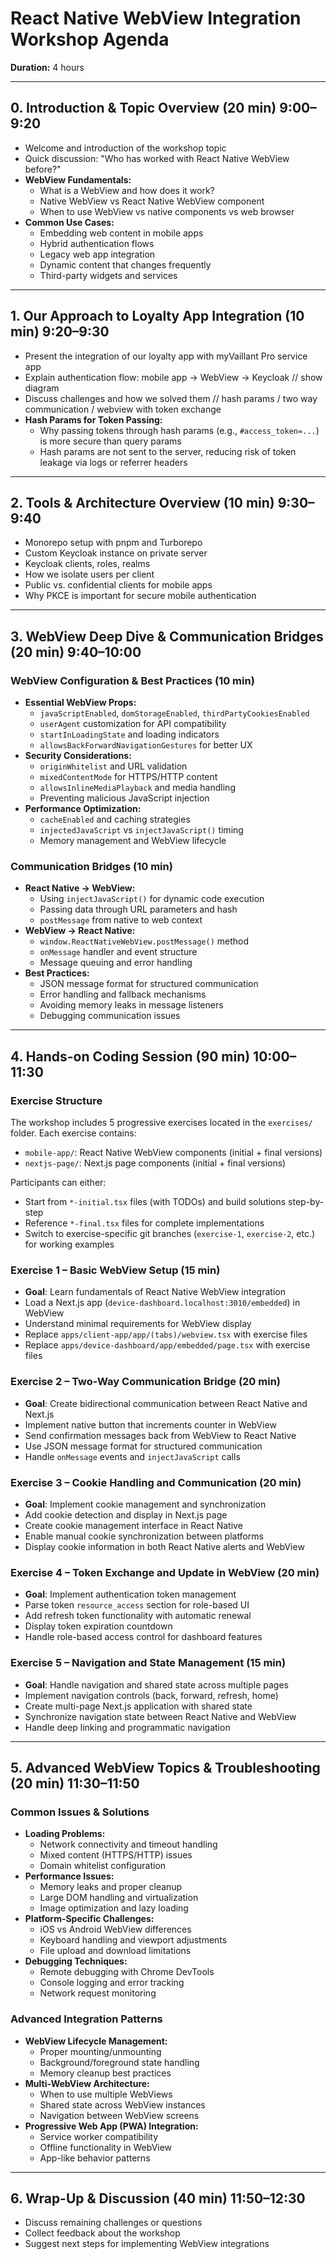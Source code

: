 # React Native WebView Integration Workshop Agenda

**Duration:** 4 hours

---

## 0. Introduction & Topic Overview (20 min) 9:00–9:20

- Welcome and introduction of the workshop topic
- Quick discussion: "Who has worked with React Native WebView before?"
- **WebView Fundamentals:**
  - What is a WebView and how does it work?
  - Native WebView vs React Native WebView component
  - When to use WebView vs native components vs web browser
- **Common Use Cases:**
  - Embedding web content in mobile apps
  - Hybrid authentication flows
  - Legacy web app integration
  - Dynamic content that changes frequently
  - Third-party widgets and services

---

## 1. Our Approach to Loyalty App Integration (10 min) 9:20–9:30

- Present the integration of our loyalty app with myVaillant Pro service app
- Explain authentication flow: mobile app → WebView → Keycloak // show diagram
- Discuss challenges and how we solved them // hash params / two way communication / webview with token exchange
- **Hash Params for Token Passing:**
  - Why passing tokens through hash params (e.g., `#access_token=...`) is more secure than query params
  - Hash params are not sent to the server, reducing risk of token leakage via logs or referrer headers

---

## 2. Tools & Architecture Overview (10 min) 9:30–9:40

- Monorepo setup with pnpm and Turborepo
- Custom Keycloak instance on private server
- Keycloak clients, roles, realms
- How we isolate users per client
- Public vs. confidential clients for mobile apps
- Why PKCE is important for secure mobile authentication

---

## 3. WebView Deep Dive & Communication Bridges (20 min) 9:40–10:00

### WebView Configuration & Best Practices (10 min)

- **Essential WebView Props:**
  - `javaScriptEnabled`, `domStorageEnabled`, `thirdPartyCookiesEnabled`
  - `userAgent` customization for API compatibility
  - `startInLoadingState` and loading indicators
  - `allowsBackForwardNavigationGestures` for better UX
- **Security Considerations:**
  - `originWhitelist` and URL validation
  - `mixedContentMode` for HTTPS/HTTP content
  - `allowsInlineMediaPlayback` and media handling
  - Preventing malicious JavaScript injection
- **Performance Optimization:**
  - `cacheEnabled` and caching strategies
  - `injectedJavaScript` vs `injectJavaScript()` timing
  - Memory management and WebView lifecycle

### Communication Bridges (10 min)

- **React Native → WebView:**
  - Using `injectJavaScript()` for dynamic code execution
  - Passing data through URL parameters and hash
  - `postMessage` from native to web context
- **WebView → React Native:**
  - `window.ReactNativeWebView.postMessage()` method
  - `onMessage` handler and event structure
  - Message queuing and error handling
- **Best Practices:**
  - JSON message format for structured communication
  - Error handling and fallback mechanisms
  - Avoiding memory leaks in message listeners
  - Debugging communication issues

---

## 4. Hands-on Coding Session (90 min) 10:00–11:30

### Exercise Structure

The workshop includes 5 progressive exercises located in the `exercises/` folder. Each exercise contains:

- `mobile-app/`: React Native WebView components (initial + final versions)
- `nextjs-page/`: Next.js page components (initial + final versions)

Participants can either:

- Start from `*-initial.tsx` files (with TODOs) and build solutions step-by-step
- Reference `*-final.tsx` files for complete implementations
- Switch to exercise-specific git branches (`exercise-1`, `exercise-2`, etc.) for working examples

### Exercise 1 – Basic WebView Setup (15 min)

- **Goal**: Learn fundamentals of React Native WebView integration
- Load a Next.js app (`device-dashboard.localhost:3010/embedded`) in WebView
- Understand minimal requirements for WebView display
- Replace `apps/client-app/app/(tabs)/webview.tsx` with exercise files
- Replace `apps/device-dashboard/app/embedded/page.tsx` with exercise files

### Exercise 2 – Two-Way Communication Bridge (20 min)

- **Goal**: Create bidirectional communication between React Native and Next.js
- Implement native button that increments counter in WebView
- Send confirmation messages back from WebView to React Native
- Use JSON message format for structured communication
- Handle `onMessage` events and `injectJavaScript` calls

### Exercise 3 – Cookie Handling and Communication (20 min)

- **Goal**: Implement cookie management and synchronization
- Add cookie detection and display in Next.js page
- Create cookie management interface in React Native
- Enable manual cookie synchronization between platforms
- Display cookie information in both React Native alerts and WebView

### Exercise 4 – Token Exchange and Update in WebView (20 min)

- **Goal**: Implement authentication token management
- Parse token `resource_access` section for role-based UI
- Add refresh token functionality with automatic renewal
- Display token expiration countdown
- Handle role-based access control for dashboard features

### Exercise 5 – Navigation and State Management (15 min)

- **Goal**: Handle navigation and shared state across multiple pages
- Implement navigation controls (back, forward, refresh, home)
- Create multi-page Next.js application with shared state
- Synchronize navigation state between React Native and WebView
- Handle deep linking and programmatic navigation

---

## 5. Advanced WebView Topics & Troubleshooting (20 min) 11:30–11:50

### Common Issues & Solutions

- **Loading Problems:**
  - Network connectivity and timeout handling
  - Mixed content (HTTPS/HTTP) issues
  - Domain whitelist configuration
- **Performance Issues:**
  - Memory leaks and proper cleanup
  - Large DOM handling and virtualization
  - Image optimization and lazy loading
- **Platform-Specific Challenges:**
  - iOS vs Android WebView differences
  - Keyboard handling and viewport adjustments
  - File upload and download limitations
- **Debugging Techniques:**
  - Remote debugging with Chrome DevTools
  - Console logging and error tracking
  - Network request monitoring

### Advanced Integration Patterns

- **WebView Lifecycle Management:**
  - Proper mounting/unmounting
  - Background/foreground state handling
  - Memory cleanup best practices
- **Multi-WebView Architecture:**
  - When to use multiple WebViews
  - Shared state across WebView instances
  - Navigation between WebView screens
- **Progressive Web App (PWA) Integration:**
  - Service worker compatibility
  - Offline functionality in WebView
  - App-like behavior patterns

---

## 6. Wrap-Up & Discussion (40 min) 11:50–12:30

- Discuss remaining challenges or questions
- Collect feedback about the workshop
- Suggest next steps for implementing WebView integrations
